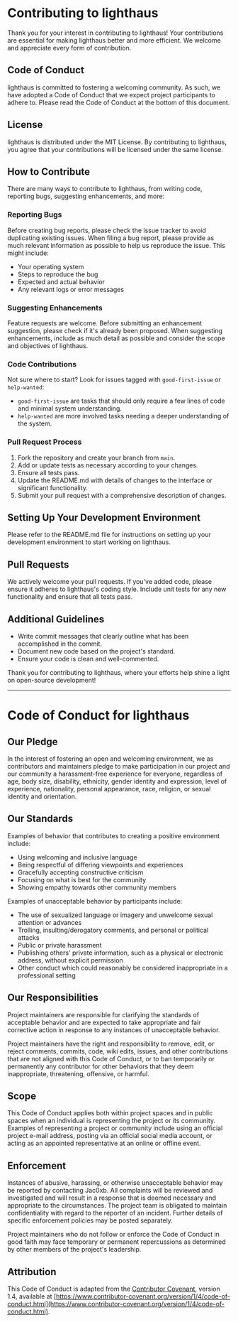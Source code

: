 # Contributing to lighthaus

Thank you for your interest in contributing to lighthaus! Your contributions are essential for making lighthaus better and more efficient. We welcome and appreciate every form of contribution.

## Code of Conduct

lighthaus is committed to fostering a welcoming community. As such, we have adopted a Code of Conduct that we expect project participants to adhere to. Please read the Code of Conduct at the bottom of this document.

## License

lighthaus is distributed under the MIT License. By contributing to lighthaus, you agree that your contributions will be licensed under the same license.

## How to Contribute

There are many ways to contribute to lighthaus, from writing code, reporting bugs, suggesting enhancements, and more:

### Reporting Bugs

Before creating bug reports, please check the issue tracker to avoid duplicating existing issues. When filing a bug report, please provide as much relevant information as possible to help us reproduce the issue. This might include:

- Your operating system
- Steps to reproduce the bug
- Expected and actual behavior
- Any relevant logs or error messages

### Suggesting Enhancements

Feature requests are welcome. Before submitting an enhancement suggestion, please check if it's already been proposed. When suggesting enhancements, include as much detail as possible and consider the scope and objectives of lighthaus.

### Code Contributions

Not sure where to start? Look for issues tagged with `good-first-issue` or `help-wanted`:

- `good-first-issue` are tasks that should only require a few lines of code and minimal system understanding.
- `help-wanted` are more involved tasks needing a deeper understanding of the system.

### Pull Request Process

1. Fork the repository and create your branch from `main`.
2. Add or update tests as necessary according to your changes.
3. Ensure all tests pass.
4. Update the README.md with details of changes to the interface or significant functionality.
5. Submit your pull request with a comprehensive description of changes.

## Setting Up Your Development Environment

Please refer to the README.md file for instructions on setting up your development environment to start working on lighthaus.

## Pull Requests

We actively welcome your pull requests. If you've added code, please ensure it adheres to lighthaus's coding style. Include unit tests for any new functionality and ensure that all tests pass.

## Additional Guidelines

- Write commit messages that clearly outline what has been accomplished in the commit.
- Document new code based on the project's standard.
- Ensure your code is clean and well-commented.

Thank you for contributing to lighthaus, where your efforts help shine a light on open-source development!

---

# Code of Conduct for lighthaus

## Our Pledge

In the interest of fostering an open and welcoming environment, we as contributors and maintainers pledge to make participation in our project and our community a harassment-free experience for everyone, regardless of age, body size, disability, ethnicity, gender identity and expression, level of experience, nationality, personal appearance, race, religion, or sexual identity and orientation.

## Our Standards

Examples of behavior that contributes to creating a positive environment include:

- Using welcoming and inclusive language
- Being respectful of differing viewpoints and experiences
- Gracefully accepting constructive criticism
- Focusing on what is best for the community
- Showing empathy towards other community members

Examples of unacceptable behavior by participants include:

- The use of sexualized language or imagery and unwelcome sexual attention or advances
- Trolling, insulting/derogatory comments, and personal or political attacks
- Public or private harassment
- Publishing others' private information, such as a physical or electronic address, without explicit permission
- Other conduct which could reasonably be considered inappropriate in a professional setting

## Our Responsibilities

Project maintainers are responsible for clarifying the standards of acceptable behavior and are expected to take appropriate and fair corrective action in response to any instances of unacceptable behavior.

Project maintainers have the right and responsibility to remove, edit, or reject comments, commits, code, wiki edits, issues, and other contributions that are not aligned with this Code of Conduct, or to ban temporarily or permanently any contributor for other behaviors that they deem inappropriate, threatening, offensive, or harmful.

## Scope

This Code of Conduct applies both within project spaces and in public spaces when an individual is representing the project or its community. Examples of representing a project or community include using an official project e-mail address, posting via an official social media account, or acting as an appointed representative at an online or offline event.

## Enforcement

Instances of abusive, harassing, or otherwise unacceptable behavior may be reported by contacting Jac0xb. All complaints will be reviewed and investigated and will result in a response that is deemed necessary and appropriate to the circumstances. The project team is obligated to maintain confidentiality with regard to the reporter of an incident. Further details of specific enforcement policies may be posted separately.

Project maintainers who do not follow or enforce the Code of Conduct in good faith may face temporary or permanent repercussions as determined by other members of the project's leadership.

## Attribution

This Code of Conduct is adapted from the [Contributor Covenant](https://www.contributor-covenant.org/), version 1.4, available at [https://www.contributor-covenant.org/version/1/4/code-of-conduct.html](https://www.contributor-covenant.org/version/1/4/code-of-conduct.html).
